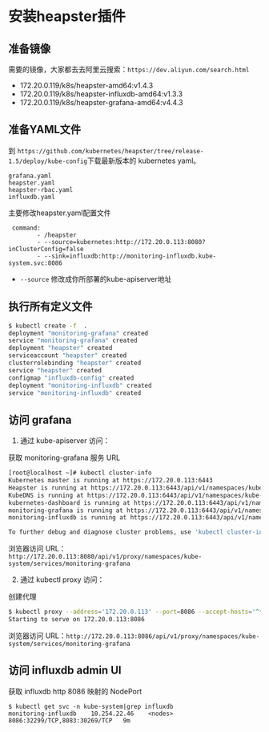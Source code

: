 # 安装heapster插件

## 准备镜像
需要的镜像，大家都去去阿里云搜索：`https://dev.aliyun.com/search.html`
- 172.20.0.119/k8s/heapster-amd64:v1.4.3
- 172.20.0.119/k8s/heapster-influxdb-amd64:v1.3.3
- 172.20.0.119/k8s/heapster-grafana-amd64:v4.4.3

## 准备YAML文件

到 `https://github.com/kubernetes/heapster/tree/release-1.5/deploy/kube-config`下载最新版本的 kubernetes yaml。

``` 
grafana.yaml
heapster.yaml
heapster-rbac.yaml
influxdb.yaml
```

主要修改heapster.yaml配置文件
```
 command:
        - /heapster
        - --source=kubernetes:http://172.20.0.113:8080?inClusterConfig=false
        - --sink=influxdb:http://monitoring-influxdb.kube-system.svc:8086
```
+ `--source` 修改成你所部署的kube-apiserver地址


## 执行所有定义文件

``` bash
$ kubectl create -f  .
deployment "monitoring-grafana" created
service "monitoring-grafana" created
deployment "heapster" created
serviceaccount "heapster" created
clusterrolebinding "heapster" created
service "heapster" created
configmap "influxdb-config" created
deployment "monitoring-influxdb" created
service "monitoring-influxdb" created
```

## 访问 grafana

1. 通过 kube-apiserver 访问：

获取 monitoring-grafana 服务 URL

``` bash
[root@localhost ~]# kubectl cluster-info
Kubernetes master is running at https://172.20.0.113:6443
Heapster is running at https://172.20.0.113:6443/api/v1/namespaces/kube-system/services/heapster/proxy
KubeDNS is running at https://172.20.0.113:6443/api/v1/namespaces/kube-system/services/kube-dns/proxy
kubernetes-dashboard is running at https://172.20.0.113:6443/api/v1/namespaces/kube-system/services/kubernetes-dashboard/proxy
monitoring-grafana is running at https://172.20.0.113:6443/api/v1/namespaces/kube-system/services/monitoring-grafana/proxy
monitoring-influxdb is running at https://172.20.0.113:6443/api/v1/namespaces/kube-system/services/monitoring-influxdb/proxy

To further debug and diagnose cluster problems, use 'kubectl cluster-info dump'.

```

浏览器访问 URL： `http://172.20.0.113:8080/api/v1/proxy/namespaces/kube-system/services/monitoring-grafana`

2. 通过 kubectl proxy 访问：

创建代理

 ``` bash
$ kubectl proxy --address='172.20.0.113' --port=8086 --accept-hosts='^*$'
Starting to serve on 172.20.0.113:8086
```

浏览器访问 URL：`http://172.20.0.113:8086/api/v1/proxy/namespaces/kube-system/services/monitoring-grafana`


## 访问 influxdb admin UI

获取 influxdb http 8086 映射的 NodePort

```
$ kubectl get svc -n kube-system|grep influxdb
monitoring-influxdb    10.254.22.46    <nodes>       8086:32299/TCP,8083:30269/TCP   9m
```
